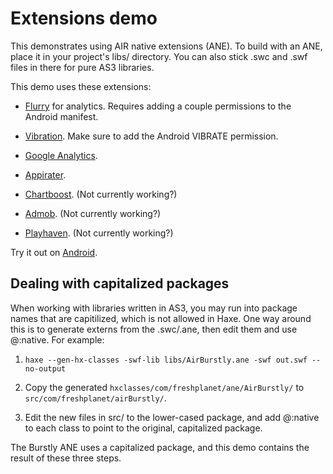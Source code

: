 # Extensions demo

This demonstrates using AIR native extensions (ANE). To build with an
ANE, place it in your project's libs/ directory. You can also stick .swc
and .swf files in there for pure AS3 libraries.

This demo uses these extensions:

- [Flurry] for analytics. Requires adding a couple permissions to the
  Android manifest.

- [Vibration]. Make sure to add the Android VIBRATE permission.

- [Google Analytics].

- [Appirater].

- [Chartboost]. (Not currently working?)

- [Admob]. (Not currently working?)

- [Playhaven]. (Not currently working?)

Try it out on [Android].

## Dealing with capitalized packages

When working with libraries written in AS3, you may run into package
names that are capitilized, which is not allowed in Haxe. One way around
this is to generate externs from the .swc/.ane, then edit them and use
@:native. For example:

1. `haxe --gen-hx-classes -swf-lib libs/AirBurstly.ane -swf out.swf
--no-output`

2. Copy the generated `hxclasses/com/freshplanet/ane/AirBurstly/` to
`src/com/freshplanet/airBurstly/`.

3. Edit the new files in src/ to the lower-cased package, and add
@:native to each class to point to the original, capitalized package.

The Burstly ANE uses a capitalized package, and this demo contains the
result of these three steps.

[Android]: https://aduros.com/flambe/demos/extensions/main-android.apk

[Burstly]: https://github.com/freshplanet/ANE-Burstly
[Flurry]: https://github.com/freshplanet/ANE-Flurry
[Vibration]: https://www.adobe.com/devnet/air/native-extensions-for-air/extensions/vibration.html
[Google Analytics]: https://github.com/alebianco/ANE-Google-Analytics
[Admob]: https://github.com/heitara/Admob-ANE
[Chartboost]: https://github.com/freshplanet/ANE-Chartboost
[Appirater]: https://code.google.com/p/appirater-ane/
[Playhaven]: https://github.com/playhaven/sdk-air
